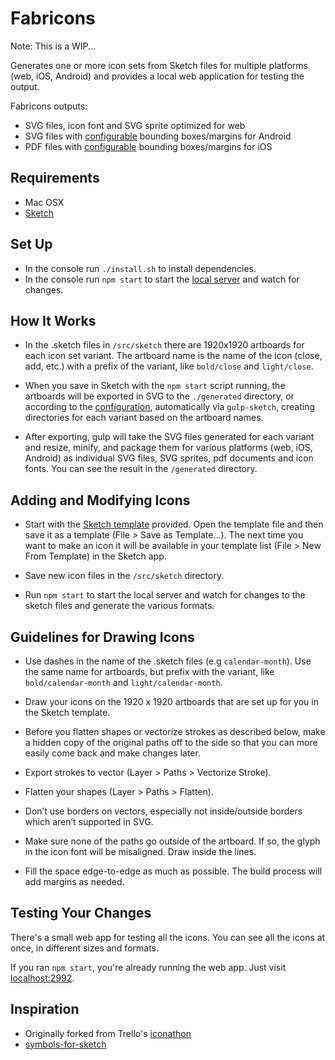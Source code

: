 # Fabricons

Note: This is a WIP...

Generates one or more icon sets from Sketch files for multiple platforms (web, iOS, Android) and provides a local web application for testing the output.

Fabricons outputs:

- SVG files, icon font and SVG sprite optimized for web
- SVG files with [configurable](gulpfile.babel.js/config.js) bounding boxes/margins for Android
- PDF files with [configurable](gulpfile.babel.js/config.js) bounding boxes/margins for iOS

## Requirements

- Mac OSX
- [Sketch](http://bohemiancoding.com/sketch/)

## Set Up

- In the console run `./install.sh` to install dependencies.
- In the console run `npm start` to start the [local server](http://localhost:3002) and watch for changes.

## How It Works

- In the .sketch files in `/src/sketch` there are 1920x1920 artboards for each icon set variant. The artboard name is the name of the icon (close, add, etc.) with a prefix of the variant, like `bold/close` and `light/close`.

- When you save in Sketch with the `npm start` script running, the artboards will be exported in SVG to the `./generated` directory, or according to the [configuration](gulpfile.babel.js/config.js), automatically via `gulp-sketch`, creating directories for each variant based on the artboard names.

- After exporting, gulp will take the SVG files generated for each variant and resize, minify, and package them for various platforms (web, iOS, Android) as individual SVG files, SVG sprites, pdf documents and icon fonts. You can see the result in the `/generated` directory.

## Adding and Modifying Icons

- Start with the [Sketch template](template.sketch) provided. Open the template file and then save it as a template (File > Save as Template...). The next time you want to make an icon it will be available in your template list (File > New From Template) in the Sketch app.

- Save new icon files in the `/src/sketch` directory.

- Run `npm start` to start the local server and watch for changes to the sketch files and generate the various formats.

## Guidelines for Drawing Icons

- Use dashes in the name of the .sketch files (e.g `calendar-month`). Use the same name for artboards, but prefix with the variant, like `bold/calendar-month` and `light/calendar-month`.

- Draw your icons on the 1920 x 1920 artboards that are set up for you in the Sketch template.

- Before you flatten shapes or vectorize strokes as described below, make a hidden copy of the original paths off to the side so that you can more easily come back and make changes later.

- Export strokes to vector (Layer > Paths > Vectorize Stroke).

- Flatten your shapes (Layer > Paths > Flatten).

- Don’t use borders on vectors, especially not inside/outside borders which aren’t supported in SVG.

- Make sure none of the paths go outside of the artboard. If so, the glyph in the icon font will be misaligned. Draw inside the lines.

- Fill the space edge-to-edge as much as possible. The build process will add margins as needed.

## Testing Your Changes

There's a small web app for testing all the icons. You can see all the icons at once, in different sizes and formats.

If you ran `npm start`, you're already running the web app. Just visit [localhost:2992](http://localhost:3002).

## Inspiration

- Originally forked from Trello's [iconathon](https://github.com/trello/iconathon)
- [symbols-for-sketch](https://github.com/cognitom/symbols-for-sketch)
